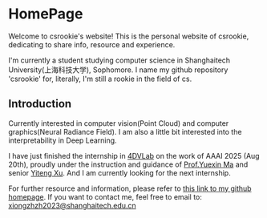 # HomePage

Welcome to csrookie's website! This is the personal website of csrookie, dedicating to share info, resource and experience.

I'm currently a student studying computer science in Shanghaitech University(上海科技大学), Sophomore. I name my github repository 'csrookie' for, literally, I'm still a rookie in the field of cs. 

## Introduction
Currently interested in computer vision(Point Cloud) and computer graphics(Neural Radiance Field). I am also a little bit interested into the interpretability in Deep Learning. 

I have just finished the internship in [4DVLab](https://4dvlab.github.io/index.html) on the work of AAAI 2025 (Aug 20th), proudly under the instruction and guidance of [Prof.Yuexin Ma](https://yuexinma.me/aboutme.html) and senior [Yiteng Xu](https://yiteng-xu.github.io/). And I am currently looking for the next internship. 

For further resource and information, please refer to [this link to my github homepage](https://github.com/bearthesilly/csrookie). If you want to contact me, feel free to email to: xiongzhzh2023@shanghaitech.edu.cn

